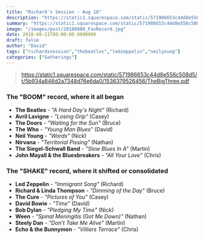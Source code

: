 ```yaml
---
title: "Richard's Session - Aug 18"
description: "https://static1.squarespace.com/static/571986653c44d8e556c508d5/t/5b934a846d2a7348d76e6da0/1536379526456/TheBigThree.pdf"
summary: "https://static1.squarespace.com/static/571986653c44d8e556c508d5/t/5b934a846d2a7348d76e6da0/1536379526456/TheBigThree.pdf"
image: "/images/post/20180908_FavRecord.jpg"
date: 2018-08-21T00:00:00.0000000
draft: false
author: "David"
tags: ["richardssession","thebeatles","ledzeppelin","neilyoung"]
categories: ["Gatherings"]
---
```

> https://static1.squarespace.com/static/571986653c44d8e556c508d5/t/5b934a846d2a7348d76e6da0/1536379526456/TheBigThree.pdf
### The "BOOM" record, where it all began
- **The Beatles** - _"A Hard Day's Night"_ (Richard)
- **Avril Lavigne** - _"Losing Grip"_ (Casey)
- **The Doors** - _"Waiting for the Sun"_ (Bruce)
- **The Who** - _"Young Man Blues"_ (David)
- **Neil Young** - _"Words"_ (Nick)
- **Nirvana** - _"Territorial Pissing"_ (Nathan)
- **The Siegel‐Schwall Band** - _"Slow Blues In A"_ (Martin)
- **John Mayall & the Bluesbreakers** - _"All Your Love"_ (Chris)
### The "SHAKE" record, where it shifted or consolidated
- **Led Zeppelin** - _"Immigrant Song"_ (Richard)
- **Richard & Linda Thompson** - _"Dimming of the Day"_ (Bruce)
- **The Cure** - _"Pictures of You"_ (Casey)
- **David Bowie** - _"Time"_ (David)
- **Bob Dylan** - _"Pledging My Time"_ (Nick)
- **Ween** - _"Spinal Meningitis (Got Me Down)"_ (Nathan)
- **Steely Dan** - _"Don't Take Me Alive"_ (Martin)
- **Echo & the Bunnymen** - _"Villiers Terrace"_ (Chris)
